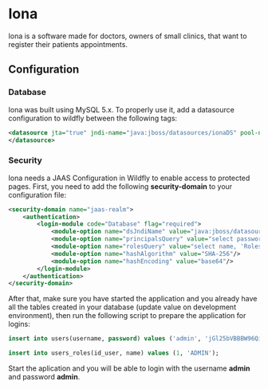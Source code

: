 # Iona

Iona is a software made for doctors, owners of small clinics, that want to register their patients appointments.

## Configuration

### Database

Iona was built using MySQL 5.x. To properly use it,  add a datasource configuration to wildfly between the following tags:

```xml
<datasource jta="true" jndi-name="java:jboss/datasources/ionaDS" pool-name="ionaDS" enabled="true">
</datasource>
```

### Security

Iona needs a JAAS Configuration in Wildfly to enable access to protected pages. First, you need to add the following **security-domain** to your configuration file:

```xml
<security-domain name="jaas-realm">
    <authentication>
        <login-module code="Database" flag="required">
            <module-option name="dsJndiName" value="java:jboss/datasources/ionaDS"/>
            <module-option name="principalsQuery" value="select password from users where username=?"/>
            <module-option name="rolesQuery" value="select name, 'Roles' from users_roles r join users u where u.username=?"/>
            <module-option name="hashAlgorithm" value="SHA-256"/>
            <module-option name="hashEncoding" value="base64"/>
        </login-module>
    </authentication>
</security-domain>
```

After that, make sure you have started the application and you already have all the tables created in your database (update value on development environment), then run the following script to prepare the application for logins:

```sql
insert into users(username, password) values ('admin', 'jGl25bVBBBW96Qi9Te4V37Fnqchz/Eu4qB9vKrRIqRg=');

insert into users_roles(id_user, name) values (1, 'ADMIN');
```

Start the aplication and you will be able to login with the username **admin** and password **admin**.
